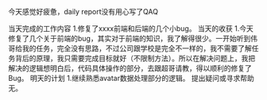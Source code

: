 今天感觉好疲惫，daily report没有用心写了QAQ

当天完成的工作内容
1.修复了xxxx前端和后端的几个小bug。
当天的收获
1.今天修复了几个关于前端的bug，其实对于前端的知识，我了解得很少。一开始听到伟哥给我的任务，完全没有思路，不过公司跟学校是完全不一样的，我不需要了解任务背后的原理，我只需要完成目标就好（不限制方法）。所以在解决问题上，我把解决的逻辑想明白后，代码具体操作的部分，去跟超哥请教，得以顺利的修复了Bug。
明天的计划
1.继续熟悉avatar数据处理部分的逻辑。
提出疑问或寻求帮助
无。